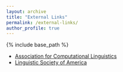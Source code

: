 ```yaml
---
layout: archive
title: "External Links"
permalink: /external-links/
author_profile: true
---
```


{% include base_path %}

* [Association for Computational Linguistics](https://www.aclweb.org)
* [Linguistic Society of America](https://www.linguisticsociety.org/)
